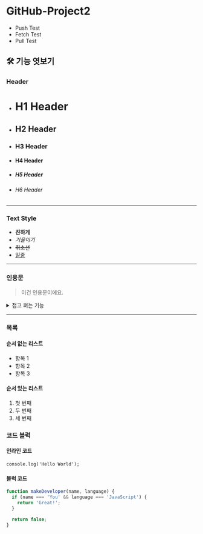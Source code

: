 # GitHub-Project2
- Push Test
- Fetch Test
- Pull Test
## 🛠 기능 엿보기

### Header
- # H1 Header  
- ## H2 Header  
- ### H3 Header  
- #### H4 Header  
- ##### H5 Header  
- ###### H6 Header  

---

### Text Style
- **진하게**
- *기울이기*
- ~~취소선~~
- <u>밑줄</u> 

---

### 인용문
> 이건 인용문이에요.

<details>
<summary>접고 펴는 기능</summary>
내용을 여기에 적으세요!
</details>

---

### 목록
#### 순서 없는 리스트
- 항목 1
- 항목 2
- 항목 3

#### 순서 있는 리스트
1. 첫 번째
2. 두 번째
3. 세 번째

### 코드 블럭

#### 인라인 코드
`console.log('Hello World');`

#### 블럭 코드
```javascript
function makeDeveloper(name, language) {
  if (name === 'You' && language === 'JavaScript') {
    return 'Great!';
  }

  return false;
}
